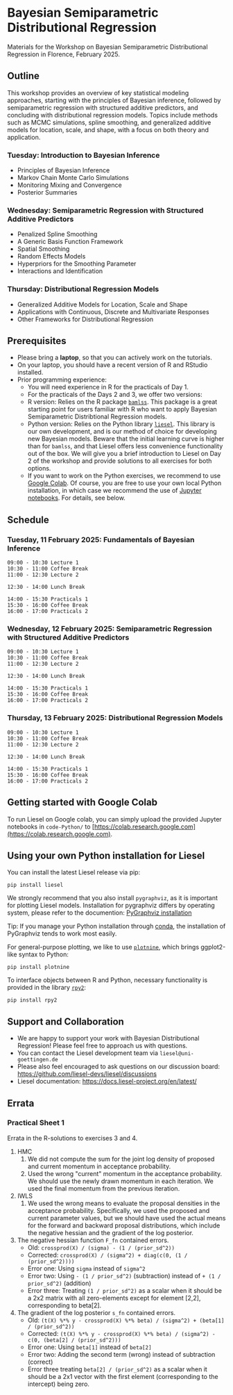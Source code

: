# Bayesian Semiparametric Distributional Regression

Materials for the Workshop on Bayesian Semiparametric Distributional Regression in Florence, February 2025.

## Outline

This workshop provides an overview of key statistical modeling approaches, starting with the principles of Bayesian inference, followed by semiparametric regression with structured additive predictors, and concluding with distributional regression models. Topics include methods such as MCMC simulations, spline smoothing, and generalized additive models for location, scale, and shape, with a focus on both theory and application.

### Tuesday: Introduction to Bayesian Inference

- Principles of Bayesian Inference
- Markov Chain Monte Carlo Simulations
- Monitoring Mixing and Convergence
- Posterior Summaries

### Wednesday: Semiparametric Regression with Structured Additive Predictors

- Penalized Spline Smoothing
- A Generic Basis Function Framework
- Spatial Smoothing
- Random Effects Models
- Hyperpriors for the Smoothing Parameter
- Interactions and Identification

### Thursday: Distributional Regression Models

- Generalized Additive Models for Location, Scale and Shape
- Applications with Continuous, Discrete and Multivariate Responses
- Other Frameworks for Distributional Regression

## Prerequisites

- Please bring a **laptop**, so that you can actively work on the tutorials.
- On your laptop, you should have a recent version of R and RStudio installed.
- Prior programming experience:
  - You will need experience in R for the practicals of Day 1.
  - For the practicals of the Days 2 and 3, we offer two versions:
  - R version: Relies on the R package [`bamlss`](https://cran.r-project.org/web/packages/bamlss/vignettes/bamlss.html). This package is a great starting point for users familiar with R who want to apply Bayesian Semiparametric Distribtional Regression models.
  - Python version: Relies on the Python library [`liesel`](https://liesel-project.org). This library is our own development, and is our method of choice for developing new Bayesian models. Beware that the initial learning curve is higher than for `bamlss`, and that Liesel offers less convenience functionality out of the box. We will give you a brief introduction to Liesel on Day 2 of the workshop and provide solutions to all exercises for both options.
  - If you want to work on the Python exercises, we recommend to use [Google Colab](https://colab.research.google.com). Of course, you are free to use your own local Python installation, in which case we recommend the use of [Jupyter notebooks](https://jupyter.org). For details, see below.

## Schedule

### Tuesday, 11 February 2025: Fundamentals of Bayesian Inference

```
09:00 - 10:30 Lecture 1
10:30 - 11:00 Coffee Break
11:00 - 12:30 Lecture 2

12:30 - 14:00 Lunch Break

14:00 - 15:30 Practicals 1
15:30 - 16:00 Coffee Break
16:00 - 17:00 Practicals 2
```

### Wednesday, 12 February 2025: Semiparametric Regression with Structured Additive Predictors

```
09:00 - 10:30 Lecture 1
10:30 - 11:00 Coffee Break
11:00 - 12:30 Lecture 2

12:30 - 14:00 Lunch Break

14:00 - 15:30 Practicals 1
15:30 - 16:00 Coffee Break
16:00 - 17:00 Practicals 2
```

### Thursday, 13 February 2025: Distributional Regression Models

```
09:00 - 10:30 Lecture 1
10:30 - 11:00 Coffee Break
11:00 - 12:30 Lecture 2

12:30 - 14:00 Lunch Break

14:00 - 15:30 Practicals 1
15:30 - 16:00 Coffee Break
16:00 - 17:00 Practicals 2
```

## Getting started with Google Colab

To run Liesel on Google colab, you can simply upload the provided Jupyter notebooks
in `code-Python/` to [https://colab.research.google.com](https://colab.research.google.com).

## Using your own Python installation for Liesel

You can install the latest Liesel release via pip:

```
pip install liesel
```

We strongly recommend that you also install `pygraphviz`, as it is important for
plotting Liesel models. Installation for pygraphviz differs by operating system, please
refer to the documention: [PyGraphviz installation](https://pygraphviz.github.io/documentation/stable/install.html)

Tip: If you manage your Python installation through [conda](https://docs.conda.io/en/latest/), the
installation of PyGraphviz tends to work most easily.

For general-purpose plotting, we like to use [`plotnine`](https://plotnine.org), which brings ggplot2-like
syntax to Python:

```
pip install plotnine
```

To interface objects between R and Python, necessary functionality is provided in
the library [`rpy2`](https://rpy2.github.io):

```
pip install rpy2
```

## Support and Collaboration

- We are happy to support your work with Bayesian Distributional Regression! Please feel free to approach us with questions.
- You can contact the Liesel development team via `liesel@uni-goettingen.de`
- Please also feel encouraged to ask questions on our discussion board: <https://github.com/liesel-devs/liesel/discussions>
- Liesel documentation: <https://docs.liesel-project.org/en/latest/>


## Errata

### Practical Sheet 1

Errata in the R-solutions to exercises 3 and 4.

1. HMC
    1. We did not compute the sum for the joint log density of proposed and current momentum in acceptance probability.
    2. Used the wrong "current" momentum in the acceptance probability. We should use the newly drawn momentum in each iteration. We used the final momentum from the previous iteration.
2. IWLS
    1. We used the wrong means to evaluate the proposal densities in the acceptance probability. Specifically, we used the proposed and current parameter values, but we should have used the actual means for the forward and backward proposal distributions, which include the negative hessian and the gradient of the log posterior.
3. The negative hessian function `F_fn` contained errors.
    - Old: `crossprod(X) / (sigma) - (1 / (prior_sd^2))`
    - Corrected: `crossprod(X) / (sigma^2) + diag(c(0, (1 / (prior_sd^2))))`
    - Error one: Using `sigma` instead of `sigma^2`
    - Error two: Using `- (1 / prior_sd^2)` (subtraction) instead of `+ (1 / prior_sd^2)` (addition)
    - Error three: Treating `(1 / prior_sd^2)` as a scalar when it should be a 2x2 matrix with all zero-elements except for element [2,2], corresponding to beta[2].
4. The gradient of the log posterior `s_fn` contained errors.
    - Old: `(t(X) %*% y - crossprod(X) %*% beta) / (sigma^2) + (beta[1] / (prior_sd^2))`
    - Corrected: `(t(X) %*% y - crossprod(X) %*% beta) / (sigma^2) - c(0, (beta[2] / (prior_sd^2)))`
    - Error one: Using `beta[1]` instead of `beta[2]`
    - Error two: Adding the second term (wrong) instead of subtraction (correct)
    - Error three treating `beta[2] / (prior_sd^2)` as a scalar when it should be a 2x1 vector with the first element (corresponding to the intercept) being zero.
